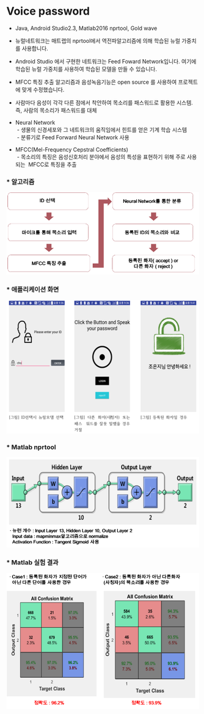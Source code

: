 # Voice password
* Java, Android Studio2.3, Matlab2016 nprtool, Gold wave

* 뉴럴네트워크는 매트랩의 nprtool에서 역전파알고리즘에 의해 학습된 뉴럴 가중치를 사용합니다.

* Android Studio 에서 구현한 네트워크는 Feed Foward Network입니다. 여기에 학습된 뉴럴 가중치를 사용하여 학습된 모델을 만들 수 있습니다.

* MFCC 특징 추출 알고리즘과 음성녹음기능은 open source 를 사용하여 프로젝트에 맞게 수정했습니다.

* 사람마다 음성이 각각 다른 점에서 착안하여 목소리를 패스워드로 활용한 시스템.<br>
   즉, 사람의 목소리가 패스워드를 대체
   
* Neural Network<br>
 - 생물의 신경세포와 그 네트워크의 움직임에서 힌트를 얻은 기계 학습 시스템<br>
 - 분류기로 Feed Forward Neural Network 사용
 
* MFCC(Mel-Frequency Cepstral Coefficients)<br>
 - 목소리의 특징은 음성신호처리 분야에서 음성의 특성을 표현하기 위해 주로 사용되는 
   MFCC로 특징을 추출

### * 알고리즘
<img src = "./img/algorithm.png" title = "app screen" alt="app screen"><img/>

### * 애플리케이션 화면
<img src = "./img/app.png" title = "app screen" alt="app screen"><img/>

### * Matlab nprtool
<img src = "./img/matlab_neural.png" title = "app screen" alt="app screen"><img/>

### * Matlab 실험 결과
<img src = "./img/matlabresult.png" title = "app screen" alt="app screen"><img/>
